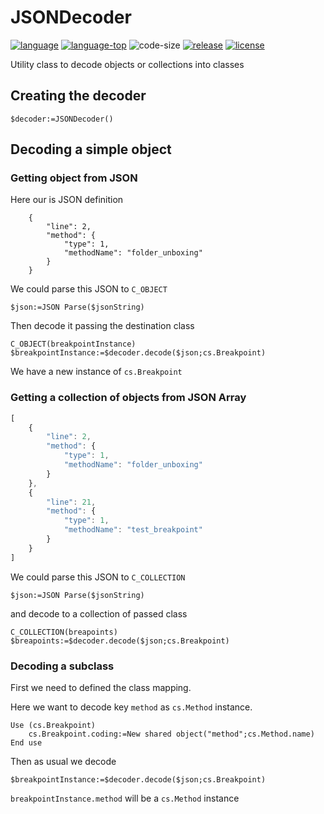 # JSONDecoder

[![language][code-shield]][code-url]
[![language-top][code-top]][code-url]
![code-size][code-size]
[![release][release-shield]][release-url]
[![license][license-shield]][license-url]

Utility class to decode objects or collections into classes

## Creating the decoder

```4d
$decoder:=JSONDecoder()
```

## Decoding a simple object

### Getting object from JSON

Here our is JSON definition

```
	{
		"line": 2,
		"method": {
			"type": 1,
			"methodName": "folder_unboxing"
		}
	}
```

We could parse this JSON to `C_OBJECT`

```4d
$json:=JSON Parse($jsonString)
```

Then decode it passing the destination class

```4d
C_OBJECT(breakpointInstance)
$breakpointInstance:=$decoder.decode($json;cs.Breakpoint)
```

We have a new instance of `cs.Breakpoint`

### Getting a collection of objects from JSON Array

```javascript
[
	{
		"line": 2,
		"method": {
			"type": 1,
			"methodName": "folder_unboxing"
		}
	},
	{
		"line": 21,
		"method": {
			"type": 1,
			"methodName": "test_breakpoint"
		}
	}
]
```

We could parse this JSON to `C_COLLECTION`

```4d
$json:=JSON Parse($jsonString)
```
 and decode to a collection of passed class
```4d
C_COLLECTION(breapoints)
$breapoints:=$decoder.decode($json;cs.Breakpoint)
```

### Decoding a subclass

First we need to defined the class mapping.

Here we want to decode key `method` as `cs.Method` instance.

```4d
Use (cs.Breakpoint)
	cs.Breakpoint.coding:=New shared object("method";cs.Method.name)
End use
```
Then as usual we decode

```4d
$breakpointInstance:=$decoder.decode($json;cs.Breakpoint)
```

`breakpointInstance.method` will be a `cs.Method` instance

<!-- MARKDOWN LINKS & IMAGES -->
<!-- https://www.markdownguide.org/basic-syntax/#reference-style-links -->
[code-shield]: https://img.shields.io/static/v1?label=language&message=4d&color=blue
[code-top]: https://img.shields.io/github/languages/top/mesopelagique/JSONDecoder.svg
[code-size]: https://img.shields.io/github/languages/code-size/mesopelagique/JSONDecoder.svg
[code-url]: https://developer.4d.com/
[release-shield]: https://img.shields.io/github/v/release/mesopelagique/JSONDecoder
[release-url]: https://github.com/mesopelagique/JSONDecodere/releases/latest
[license-shield]: https://img.shields.io/github/license/mesopelagique/JSONDecoder
[license-url]: LICENSE
